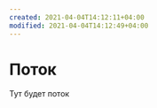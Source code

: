 ```yaml
---
created: 2021-04-04T14:12:11+04:00
modified: 2021-04-04T14:12:49+04:00
---
```


# Поток

Тут будет поток
